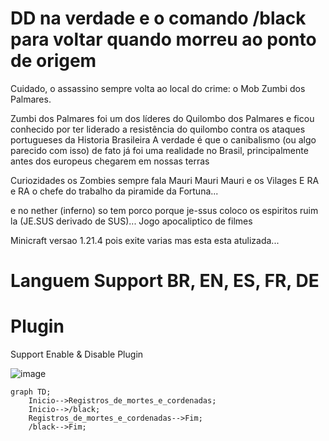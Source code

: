 # DD na verdade e o comando /black para voltar quando morreu ao ponto de origem 

Cuidado, o assassino sempre volta ao local do crime: o Mob Zumbi dos Palmares.

Zumbi dos Palmares foi um dos líderes do Quilombo dos Palmares e ficou conhecido por ter liderado a resistência do quilombo contra os ataques portugueses da Historia Brasileira
A verdade é que o canibalismo (ou algo parecido com isso) de fato já foi uma realidade no Brasil, principalmente antes dos europeus chegarem em nossas terras


Curiozidades os Zombies sempre fala Mauri Mauri Mauri e os Vilages E RA e RA o chefe do trabalho da piramide da Fortuna...

e no nether (inferno) so tem porco porque je-ssus coloco os espiritos ruim la (JE.SUS derivado de SUS)... Jogo apocaliptico de filmes

Minicraft versao 1.21.4 pois exite varias mas esta esta atulizada...
# Languem Support BR, EN, ES, FR, DE

# Plugin

Support Enable & Disable Plugin

![image](https://github.com/user-attachments/assets/01cdbf5f-770c-4a8c-bae5-6e46ca1dd550)

```mermaid
graph TD;
    Inicio-->Registros_de_mortes_e_cordenadas;
    Inicio-->/black;
    Registros_de_mortes_e_cordenadas-->Fim;
    /black-->Fim;
```


